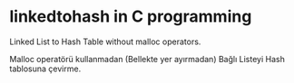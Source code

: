 # linkedtohash in C programming 

Linked List to Hash Table without malloc operators.

Malloc operatörü kullanmadan (Bellekte yer ayırmadan) Bağlı Listeyi Hash tablosuna çevirme.
